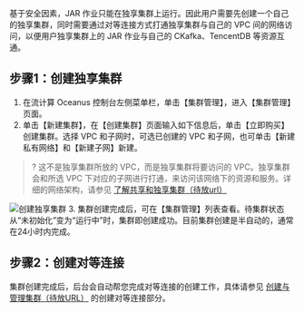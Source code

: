 基于安全因素，JAR 作业只能在独享集群上运行。因此用户需要先创建一个自己的独享集群，同时需要通过对等连接方式打通独享集群与自己的 VPC 间的网络访问，以便用户独享集群上的 JAR 作业与自己的 CKafka、TencentDB 等资源互通。

## 步骤1：创建独享集群

1. 在流计算 Oceanus 控制台左侧菜单栏，单击【集群管理】，进入【集群管理】页面。
2. 单击【新建集群】，在【创建集群】页面输入如下信息后，单击【立即购买】创建集群。选择 VPC 和子网时，可选已创建的 VPC 和子网，也可单击【新建私有网络】和【新建子网】新建。
> ? 这不是独享集群所放的 VPC，而是独享集群将要访问的 VPC。独享集群会和所选 VPC 下对应的子网进行打通，来访问该网络下的资源和服务。详细的网络架构，请参见 [了解共享和独享集群（待放url）](xxx)

 ![创建独享集群](https://main.qcloudimg.com/raw/53ff22286152c8cec73e02e898cf84a6.png)
3. 集群创建完成后，可在【集群管理】列表查看。待集群状态从“未初始化”变为“运行中”时，集群即创建成功。目前集群创建是半自动的，通常在24小时内完成。

## 步骤2：创建对等连接

集群创建完成后，后台会自动帮您完成对等连接的创建工作，具体请参见 [创建与管理集群（待放URL）](http://xxx) 的创建对等连接部分。
